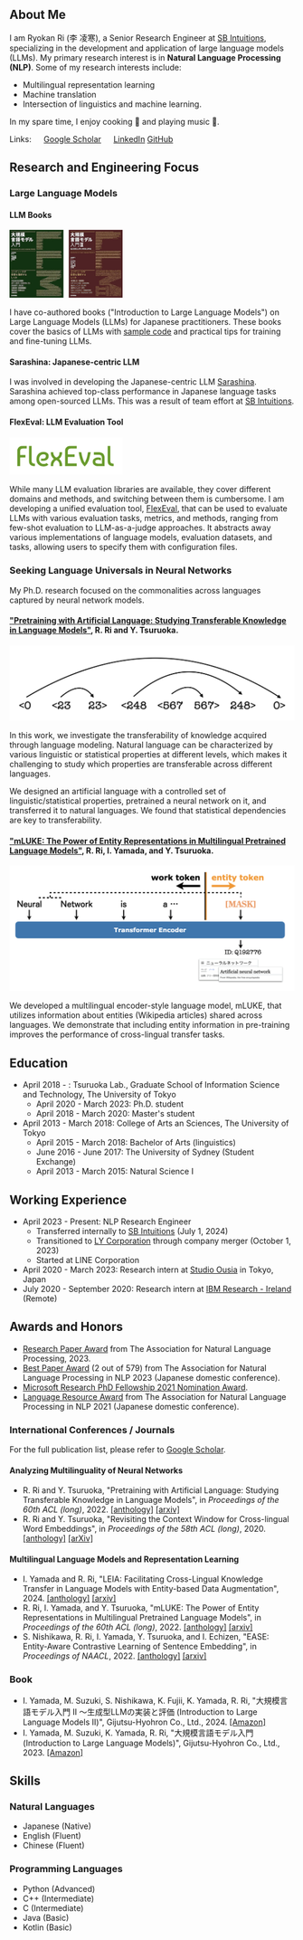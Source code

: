 ## About Me

I am Ryokan Ri (李 凌寒), a Senior Research Engineer at [SB Intuitions](https://www.sbintuitions.co.jp/), specializing in the development and application of large language models (LLMs).
My primary research interest is in **Natural Language Processing (NLP)**.
Some of my research interests include:

- Multilingual representation learning
- Machine translation
- Intersection of linguistics and machine learning.

In my spare time, I enjoy cooking 🍳 and playing music 🎸.

Links: &emsp;
[Google Scholar](https://scholar.google.co.jp/citations?user=z9is5FAAAAAJ) &emsp;
[LinkedIn](https://www.linkedin.com/in/ryokan-ri-b970a7250/)
[GitHub](https://github.com/ryokan0123)


## Research and Engineering Focus

### Large Language Models

#### LLM Books

<img src="assets/llm-book-1-2.png" width="200"></a>

I have co-authored books ("Introduction to Large Language Models") on Large Language Models (LLMs) for Japanese practitioners.
These books cover the basics of LLMs with [sample code](https://github.com/ghmagazine/llm-book) and practical tips for training and fine-tuning LLMs.

#### Sarashina: Japanese-centric LLM
I was involved in developing the Japanese-centric LLM [Sarashina](https://huggingface.co/collections/sbintuitions/sarashina-6680c6d6ab37b94428ca83fb).
Sarashina achieved top-class performance in Japanese language tasks among open-sourced LLMs.
This was a result of team effort at [SB Intuitions](https://www.sbintuitions.co.jp/).

#### FlexEval: LLM Evaluation Tool

<img src="assets/flexeval.png" width="200"></a>

While many LLM evaluation libraries are available, they cover different domains and methods, and switching between them is cumbersome.
I am developing a unified evaluation tool, [FlexEval](https://github.com/sbintuitions/flexeval), that can be used to evaluate LLMs with various evaluation tasks, metrics, and methods, ranging from few-shot evaluation to LLM-as-a-judge approaches.
It abstracts away various implementations of language models, evaluation datasets, and tasks, allowing users to specify them with configuration files.

### Seeking Language Universals in Neural Networks

My Ph.D. research focused on the commonalities across languages captured by neural network models.

#### ["Pretraining with Artificial Language: Studying Transferable Knowledge in Language Models"](https://aclanthology.org/2022.acl-long.504/), R. Ri and Y. Tsuruoka.

![artificial_language](assets/artificial_language.png)

In this work, we investigate the transferability of knowledge acquired through language modeling.
Natural language can be characterized by various linguistic or statistical properties at different levels, which makes it challenging to study which properties are transferable across different languages.

We designed an artificial language with a controlled set of linguistic/statistical properties, pretrained a neural network on it, and transferred it to natural languages.
We found that statistical dependencies are key to transferability.

#### ["mLUKE: The Power of Entity Representations in Multilingual Pretrained Language Models"](https://aclanthology.org/2022.acl-long.505/), R. Ri, I. Yamada, and Y. Tsuruoka.

![mLUKE](assets/mLUKE.png)

We developed a multilingual encoder-style language model, mLUKE, that utilizes information about entities (Wikipedia articles) shared across languages.
We demonstrate that including entity information in pre-training improves the performance of cross-lingual transfer tasks.

## Education

- April 2018 - : Tsuruoka Lab., Graduate School of Information Science and Technology, The University of Tokyo
  - April 2020 - March 2023: Ph.D. student
  - April 2018 - March 2020: Master's student
- April 2013 - March 2018: College of Arts an Sciences, The University of Tokyo
  - April 2015 - March 2018: Bachelor of Arts (linguistics)
  - June 2016 - June 2017: The University of Sydney (Student Exchange)
  - April 2013 - March 2015: Natural Science Ⅰ

## Working Experience

- April 2023 - Present: NLP Research Engineer
  - Transferred internally to [SB Intuitions](https://www.sbintuitions.co.jp/) (July 1, 2024)
  - Transitioned to [LY Corporation](https://www.lycorp.co.jp/en/) through company merger (October 1, 2023)
  - Started at LINE Corporation
- April 2020 - March 2023: Research intern at [Studio Ousia](https://www.ousia.jp/en/) in Tokyo, Japan
- July 2020 - September 2020: Research intern at [IBM Research - Ireland](https://www.research.ibm.com/labs/ireland/) (Remote)

## Awards and Honors
- [Research Paper Award](https://www.anlp.jp/award/ronbun.html) from The Association for Natural Language Processing, 2023.
- [Best Paper Award](https://www.anlp.jp/nlp2023/award.html) (2 out of 579) from The Association for Natural Language Processing in NLP 2023 (Japanese domestic conference).
- [Microsoft Research PhD Fellowship 2021 Nomination Award](https://www.microsoft.com/en-us/research/lab/microsoft-research-asia/articles/eleven-phd-students-are-awarded-the-2021-microsoft-research-asia-fellowship-award/).
- [Language Resource Award](https://www.anlp.jp/nlp2021/award.html) from The Association for Natural Language Processing in NLP 2021 (Japanese domestic conference).

### International Conferences / Journals

For the full publication list, please refer to [Google Scholar](https://scholar.google.co.jp/citations?user=z9is5FAAAAAJ).

#### Analyzing Multilinguality of Neural Networks

- R. Ri and Y. Tsuruoka, "Pretraining with Artificial Language: Studying Transferable Knowledge in Language Models", in *Proceedings of the 60th ACL (long)*, 2022. [[anthology]](https://aclanthology.org/2022.acl-long.504/) [[arxiv]](https://arxiv.org/abs/2203.10326/)
- R. Ri and Y. Tsuruoka, "Revisiting the Context Window for Cross-lingual Word Embeddings", in *Proceedings of the 58th ACL (long)*, 2020. [[anthology]](https://www.aclweb.org/anthology/2020.acl-main.94/) [[arXiv]](https://arxiv.org/abs/2004.10813)

#### Multilingual Language Models and Representation Learning
- I. Yamada and R. Ri, "LEIA: Facilitating Cross-Lingual Knowledge Transfer in Language Models with Entity-based Data Augmentation", 2024. [[anthology]](https://aclanthology.org/2024.findings-acl.419/) [[arxiv]](https://arxiv.org/abs/2402.11485)
- R. Ri, I. Yamada, and Y. Tsuruoka, "mLUKE: The Power of Entity Representations in Multilingual Pretrained Language Models", in *Proceedings of the 60th ACL (long)*, 2022. [[anthology]](https://aclanthology.org/2022.acl-long.505/) [[arxiv]](https://arxiv.org/abs/2110.08151/)
- S. Nishikawa, R. Ri, I. Yamada, Y. Tsuruoka, and I. Echizen, "EASE: Entity-Aware Contrastive Learning of Sentence Embedding", in *Proceedings of NAACL*, 2022. [[anthology]](https://aclanthology.org/2022.naacl-main.284/) [[arxiv]](https://arxiv.org/abs/2205.04260/)


### Book
- I. Yamada, M. Suzuki, S. Nishikawa, K. Fujii, K. Yamada, R. Ri, "大規模言語モデル入門 Ⅱ 〜生成型LLMの実装と評価 (Introduction to Large Language Models Ⅱ)", Gijutsu-Hyohron Co., Ltd., 2024. [[Amazon]](https://www.amazon.co.jp/dp/4297143933/ref=sspa_dk_detail_1?psc=1&pd_rd_i=4297143933&pd_rd_w=h8KH7&content-id=amzn1.sym.f293be60-50b7-49bc-95e8-931faf86ed1e&pf_rd_p=f293be60-50b7-49bc-95e8-931faf86ed1e&pf_rd_r=SP1AVY6CYPY4V1Z3WTHN&pd_rd_wg=dNEks&pd_rd_r=d42570e4-198a-49d8-a9bb-ee756db737f5&s=books&sp_csd=d2lkZ2V0TmFtZT1zcF9kZXRhaWw)
- I. Yamada, M. Suzuki, K. Yamada, R. Ri, "大規模言語モデル入門 (Introduction to Large Language Models)", Gijutsu-Hyohron Co., Ltd., 2023. [[Amazon]](https://www.amazon.co.jp/dp/4297136333?ref_=cm_sw_r_cp_ud_dp_V5GSQQDC95V10924G94S)

## Skills

### Natural Languages
- Japanese (Native)
- English (Fluent)
- Chinese (Fluent)

### Programming Languages
- Python (Advanced)
- C++ (Intermediate)
- C (Intermediate)
- Java (Basic)
- Kotlin (Basic)
